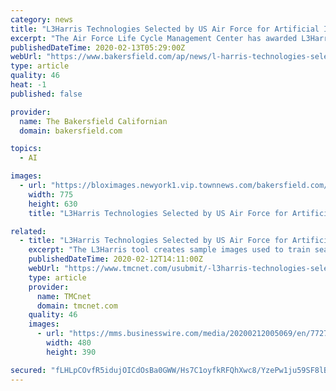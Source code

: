 ```yaml
---
category: news
title: "L3Harris Technologies Selected by US Air Force for Artificial Intelligence Contract"
excerpt: "The Air Force Life Cycle Management Center has awarded L3Harris Technologies (NYSE:LHX) a multimillion-dollar contract to develop a software platform that will make it easier for analysts to use artificial intelligence (AI) to identify objects in large data sets. This press release features multimedia. View the full release here: https ..."
publishedDateTime: 2020-02-13T05:29:00Z
webUrl: "https://www.bakersfield.com/ap/news/l-harris-technologies-selected-by-us-air-force-for-artificial/article_f5e40f4e-849c-558f-820f-cd09285e1514.html"
type: article
quality: 46
heat: -1
published: false

provider:
  name: The Bakersfield Californian
  domain: bakersfield.com

topics:
  - AI

images:
  - url: "https://bloximages.newyork1.vip.townnews.com/bakersfield.com/content/tncms/assets/v3/editorial/a/a3/aa30ff90-d0e0-5dfe-96ff-3b59013f9fc9/5e440c6fcd274.image.jpg?resize=775%2C630"
    width: 775
    height: 630
    title: "L3Harris Technologies Selected by US Air Force for Artificial Intelligence Contract"

related:
  - title: "L3Harris Technologies Selected by US Air Force for Artificial Intelligence Contract"
    excerpt: "The L3Harris tool creates sample images used to train search algorithms to identify hard-to-find objects in the data, which will help make it easier for the military and intelligence community to adopt artificial intelligence. \"L3Harris is a premier provider of modeling and simulation capabilities that provide risk reduction for our customers ..."
    publishedDateTime: 2020-02-12T14:11:00Z
    webUrl: "https://www.tmcnet.com/usubmit/-l3harris-technologies-selected-us-air-force-artificial-intelligence-/2020/02/12/9096844.htm"
    type: article
    provider:
      name: TMCnet
      domain: tmcnet.com
    quality: 46
    images:
      - url: "https://mms.businesswire.com/media/20200212005069/en/772794/4/shutterstock_1191286246_webready.jpg"
        width: 480
        height: 390

secured: "fLHLpCOvfR5idujOICdOsBa0GWW/Hs7C1oyfkRFQhXwc8/YzePw1ju59SF8lBrtNXekVSTNjf2miS5iGsuMuNHnWhO7mND2AxerIwQlk/NNeapeEFDSJVhxxdDlygMZcBS4i26YIp49hLUtF0t6HGntpLOnO+gHXgIKm8xofmec0nTPRu0ho0QwTronzHiw1TpgaWPgN7oaCYhWdhBADsnfq5TIb/jYxRMZG0DPpSOGmnjbPLiJWc5XtXL+hP5KO9gITuS1iOy8jT6P9TxTj0N9JSuboSLEbBvIM2YUHNlzeluXtH/68DaIhbrXijdq1;VT5mboWLc+GSeOUNjvY+wg=="
---
```


